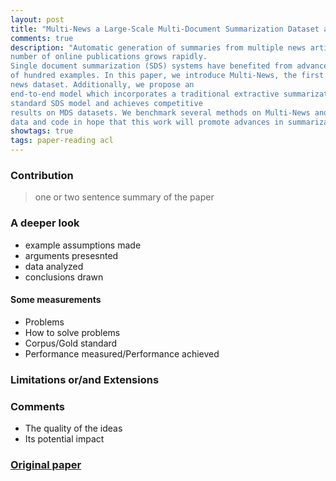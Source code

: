 ```yaml
---
layout: post
title: "Multi-News a Large-Scale Multi-Document Summarization Dataset and Abstractive Hierarchical Model"
comments: true
description: "Automatic generation of summaries from multiple news articles is a valuable tool as the
number of online publications grows rapidly.
Single document summarization (SDS) systems have benefited from advances in neural encoder-decoder model thanks to the availability of large datasets. However, multidocument summarization (MDS) of news articles has been limited to datasets of a couple
of hundred examples. In this paper, we introduce Multi-News, the first large-scale MDS
news dataset. Additionally, we propose an
end-to-end model which incorporates a traditional extractive summarization model with a
standard SDS model and achieves competitive
results on MDS datasets. We benchmark several methods on Multi-News and release our
data and code in hope that this work will promote advances in summarization in the multidocument setting"
showtags: true
tags: paper-reading acl 
---
```


### Contribution
> one or two sentence summary of the paper

### A deeper look
- example assumptions made
- arguments presesnted
- data analyzed
- conclusions drawn

#### Some measurements
- Problems
- How to solve problems
- Corpus/Gold standard
- Performance measured/Performance achieved


### Limitations or/and Extensions

### Comments
- The quality of the ideas
- Its potential impact

### [Original paper](https://arxiv.org/pdf/1906.01749.pdf)
